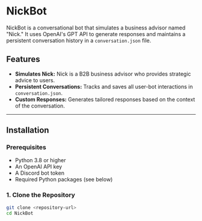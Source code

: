 # NickBot

NickBot is a conversational bot that simulates a business advisor named "Nick." It uses OpenAI's GPT API to generate responses and maintains a persistent conversation history in a `conversation.json` file.

## Features

- **Simulates Nick:** Nick is a B2B business advisor who provides strategic advice to users.
- **Persistent Conversations:** Tracks and saves all user-bot interactions in `conversation.json`.
- **Custom Responses:** Generates tailored responses based on the context of the conversation.

---

## Installation

### Prerequisites

- Python 3.8 or higher
- An OpenAI API key
- A Discord bot token
- Required Python packages (see below)

### 1. Clone the Repository

```bash
git clone <repository-url>
cd NickBot
